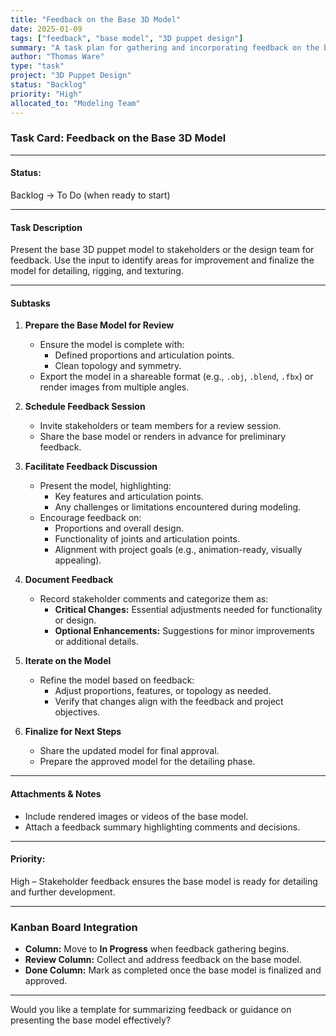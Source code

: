 ```yaml
---
title: "Feedback on the Base 3D Model"
date: 2025-01-09
tags: ["feedback", "base model", "3D puppet design"]
summary: "A task plan for gathering and incorporating feedback on the base 3D puppet model to finalize it for detailing, rigging, and texturing."
author: "Thomas Ware"
type: "task"
project: "3D Puppet Design"
status: "Backlog"
priority: "High"
allocated_to: "Modeling Team"
---
```

### **Task Card: Feedback on the Base 3D Model**

---

#### **Status:**

Backlog → To Do (when ready to start)

---

#### **Task Description**

Present the base 3D puppet model to stakeholders or the design team for feedback. Use the input to identify areas for improvement and finalize the model for detailing, rigging, and texturing.

---

#### **Subtasks**

1. **Prepare the Base Model for Review**
    
    - Ensure the model is complete with:
        - Defined proportions and articulation points.
        - Clean topology and symmetry.
    - Export the model in a shareable format (e.g., `.obj`, `.blend`, `.fbx`) or render images from multiple angles.
2. **Schedule Feedback Session**
    
    - Invite stakeholders or team members for a review session.
    - Share the base model or renders in advance for preliminary feedback.
3. **Facilitate Feedback Discussion**
    
    - Present the model, highlighting:
        - Key features and articulation points.
        - Any challenges or limitations encountered during modeling.
    - Encourage feedback on:
        - Proportions and overall design.
        - Functionality of joints and articulation points.
        - Alignment with project goals (e.g., animation-ready, visually appealing).
4. **Document Feedback**
    
    - Record stakeholder comments and categorize them as:
        - **Critical Changes:** Essential adjustments needed for functionality or design.
        - **Optional Enhancements:** Suggestions for minor improvements or additional details.
5. **Iterate on the Model**
    
    - Refine the model based on feedback:
        - Adjust proportions, features, or topology as needed.
        - Verify that changes align with the feedback and project objectives.
6. **Finalize for Next Steps**
    
    - Share the updated model for final approval.
    - Prepare the approved model for the detailing phase.

---

#### **Attachments & Notes**

- Include rendered images or videos of the base model.
- Attach a feedback summary highlighting comments and decisions.

---

#### **Priority:**

High – Stakeholder feedback ensures the base model is ready for detailing and further development.

---

### **Kanban Board Integration**

- **Column:** Move to **In Progress** when feedback gathering begins.
- **Review Column:** Collect and address feedback on the base model.
- **Done Column:** Mark as completed once the base model is finalized and approved.

---

Would you like a template for summarizing feedback or guidance on presenting the base model effectively?